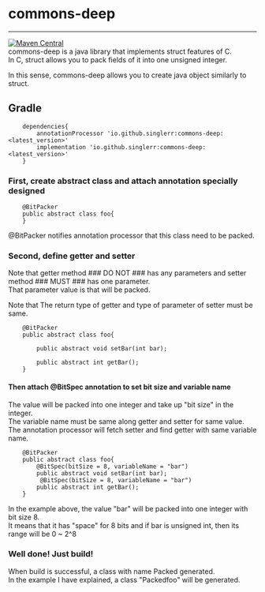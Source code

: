 # commons-deep

------- 
[![Maven Central](https://maven-badges.herokuapp.com/maven-central/io.github.singlerr/commons-deep/badge.svg)](https://maven-badges.herokuapp.com/maven-central/io.github.singlerr/commons-deep)  
commons-deep is a java library that implements struct features of C.  
In C, struct allows you to pack fields of it into one unsigned integer.  

In this sense, commons-deep allows you to create java object similarly to struct.

Gradle
------
```
    dependencies{
        annotationProcessor 'io.github.singlerr:commons-deep:<latest_version>'
        implementation 'io.github.singlerr:commons-deep:<latest_version>'
    }
```


### First, create abstract class and attach annotation specially designed
```
    @BitPacker
    public abstract class foo{
    }
```
@BitPacker notifies annotation processor that this class need to be packed.

### Second, define getter and setter
Note that getter method ### DO NOT ### has any parameters and setter method ### MUST ### has one parameter.  
That parameter value is that will be packed.

Note that The return type of getter and type of parameter of setter must be same.
```
    @BitPacker
    public abstract class foo{
        
        public abstract void setBar(int bar);
        
        public abstract int getBar();
    }
```

#### Then attach @BitSpec annotation to set bit size and variable name

The value will be packed into one integer and take up "bit size" in the integer.  
The variable name must be same along getter and setter for same value.  
The annotation processor will fetch setter and find getter with same variable name.  

```
    @BitPacker
    public abstract class foo{
        @BitSpec(bitSize = 8, variableName = "bar")
        public abstract void setBar(int bar);
         @BitSpec(bitSize = 8, variableName = "bar")
        public abstract int getBar();
    }
```
In the example above, the value "bar" will be packed into one integer with bit size 8.  
It means that it has "space" for 8 bits and if bar is unsigned int, then its range will be 0 ~ 2^8  


### Well done! Just build!
When build is successful, a class with name Packed<your abstract class name> generated.  
In the example I have explained, a class "Packedfoo" will be generated.
